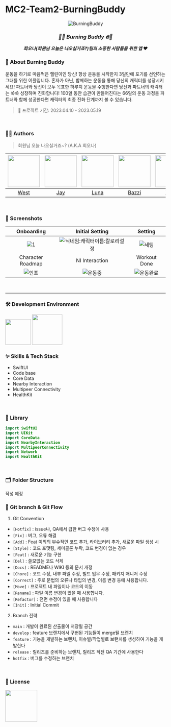 # MC2-Team2-BurningBuddy

<div align="center">
 <img alt="BurningBuddy" src="https://github.com/DeveloperAcademy-POSTECH/MC2-Team2-BurningBuddy/assets/97583162/2b51780e-0e2b-4538-ba58-f5f936bfd610">

 ### _**🐰🔥 Burning Buddy 🔥🐰**_
 _**회오나(회원님 오늘은 나오실거죠?)팀의 소중한 사람들을 위한 앱 ❤️**_ 
 </div>
 
 
### 🐰 About Burning Buddy
운동을 하기로 마음먹은 헬린이인 당신! 항상 운동을 시작한지 3일만에 포기를 선언하는 그대를 위한 어플입니다. 
혼자가 아닌, 함께하는 운동을 통해 당신의 캐릭터를 성장시키세요! 파트너와 당신이 모두 목표한 하루치 운동을 수행한다면
당신과 파트너의 캐릭터는 쑥쑥 성장하며 진화합니다!
100일 동안 습관이 만들어진다는 66일의 운동 과정을 파트너와 함께 성공한다면 캐릭터의 최종 진화 단계까지 볼 수 있습니다.
<br>
> 📅 프로젝트 기간: 2023.04.10 - 2023.05.19
<br>
 
 ### 🧑‍💻 Authors
> 회원님 오늘 나오실거죠~? (A.K.A 회오나)

|[<img src="https://github.com/kpk0616.png" width="100px">](https://github.com/kpk0616)|[<img src="https://github.com/jay1261.png" width="100px">](https://github.com/jay1261)|[<img src="https://github.com/bokoo14.png" width="100px">](https://github.com/bokoo14)|[<img src="https://github.com/DhKimy.png" width="100px">](https://github.com/DhKimy)|[<img src="https://github.com/yeeun223.png" width="100px">](https://github.com/yeeun223)|[<img src="https://github.com/Hanyeonggyun.png" width="100px">](https://github.com/Hanyeonggyun)|  
|:----:|:----:|:----:|:----:|:----:|:----:|
|[West](https://github.com/kpk0616)|[Jay](https://github.com/jay1261)|[Luna](https://github.com/bokoo14)|[Bazzi](https://github.com/DhKimy)|[Yena](https://github.com/yeeun223)|[Muho](https://github.com/Hanyeonggyun)|  
<br>

 ### 📱 Screenshots
|Onboarding|Initial Setting|Setting|
|:-:|:-:|:-:|
|![1](https://github.com/DeveloperAcademy-POSTECH/MC2-Team2-BurningBuddy/assets/70744494/9ed3be2b-5694-4c48-8f70-315d099cd84a)|![닉네임:캐릭터이름:칼로리설정](https://github.com/DeveloperAcademy-POSTECH/MC2-Team2-BurningBuddy/assets/70744494/1733bc6e-8282-4bdd-8760-966c649b9ce5)|![세팅](https://github.com/DeveloperAcademy-POSTECH/MC2-Team2-BurningBuddy/assets/70744494/c513a6d9-3a87-4823-ab0a-a41178ecafca)|
|Character Roadmap|NI Interaction|Workout Done|
|![인포](https://github.com/DeveloperAcademy-POSTECH/MC2-Team2-BurningBuddy/assets/70744494/e0a9fbfe-6c9f-4054-8c7e-f4bda4d3454c)|![운동중](https://github.com/DeveloperAcademy-POSTECH/MC2-Team2-BurningBuddy/assets/70744494/42b87679-ebf2-4a2e-8a64-789882c0a8a2)|![운동완료](https://github.com/DeveloperAcademy-POSTECH/MC2-Team2-BurningBuddy/assets/70744494/a5dc3860-81a5-4988-85fb-85bd2cdb46ac)|
<br>

---
### 🛠 Development Environment
<img width="80" src="https://img.shields.io/badge/IOS-16%2B-silver"> <img width="95" src="https://img.shields.io/badge/Xcode-14.3-blue">
<br>

### :sparkles: Skills & Tech Stack
* SwiftUI
* Code base
* Core Data
* Nearby Interaction
* Multipeer Connectivity
* HealthKit
<br>

### 🎁 Library
```swift
import SwiftUI
import UIKit
import CoreData
import NearbyInteraction
import MultipeerConnectivity
import Network
import HealthKit
```
<br>

### 🗂 Folder Structure
작성 예정
<br>
 
### 🔀 Git branch & Git Flow
1. Git Convention
  - `[Hotfix]` : issue나, QA에서 급한 버그 수정에 사용
  - `[Fix]` : 버그, 오류 해결
  - `[Add]` : Feat 이외의 부수적인 코드 추가, 라이브러리 추가, 새로운 파일 생성 시
  - `[Style]` : 코드 포맷팅, 세미콜론 누락, 코드 변경이 없는 경우
  - `[Feat]` : 새로운 기능 구현
  - `[Del]` : 쓸모없는 코드 삭제
  - `[Docs]` : README나 WIKI 등의 문서 개정
  - `[Chore]` : 코드 수정, 내부 파일 수정, 빌드 업무 수정, 패키지 매니저 수정
  - `[Correct]` : 주로 문법의 오류나 타입의 변경, 이름 변경 등에 사용합니다.
  - `[Move]` : 프로젝트 내 파일이나 코드의 이동
  - `[Rename]` : 파일 이름 변경이 있을 때 사용합니다.
  - `[Refactor]` : 전면 수정이 있을 때 사용합니다
  - `[Init]` : Initial Commit
2. Branch 전략
  - `main` : 개발이 완료된 산출물이 저장될 공간
  - `develop` : feature 브랜치에서 구현된 기능들이 merge될 브랜치
  - `feature` : 기능을 개발하는 브랜치, 이슈별/작업별로 브랜치를 생성하여 기능을 개발한다
  - `release` : 릴리즈를 준비하는 브랜치, 릴리즈 직전 QA 기간에 사용한다
  - `hotfix` : 버그를 수정하는 브랜치
<br>

### :lock_with_ink_pen: License
<img width="100" src="https://img.shields.io/badge/MIT License-2.0-yellow">
<br><br>
